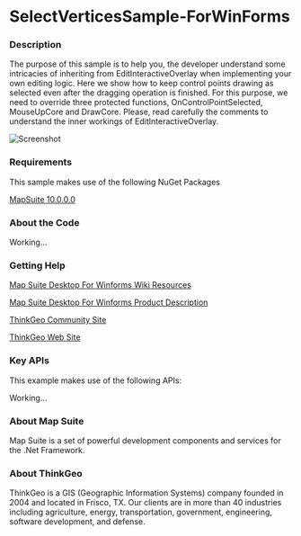 # SelectVerticesSample-ForWinForms

### Description

The purpose of this sample is to help you, the developer understand some intricacies of inheriting from EditInteractiveOverlay when implementing your own editing logic. Here we show how to keep control points drawing as selected even after the dragging operation is finished. For this purpose, we need to override three protected functions, OnControlPointSelected, MouseUpCore and DrawCore. Please, read carefully the comments to understand the inner workings of EditInteractiveOverlay.

![Screenshot](https://github.com/ThinkGeo/SelectVerticesSample-ForWinForms/blob/master/ScreenShot.png)

### Requirements
This sample makes use of the following NuGet Packages

[MapSuite 10.0.0.0](http:mapsuite.nuget)

### About the Code

Working...

### Getting Help

[Map Suite Desktop For Winforms Wiki Resources](http://wiki.thinkgeo.com/wiki/map_suite_desktop_edition)

[Map Suite Desktop For Winforms Product Description](http://thinkgeo.com/map-suite-developer-gis/desktop-edition/)

[ThinkGeo Community Site](http://community.thinkgeo.com/)

[ThinkGeo Web Site](http://www.thinkgeo.com)

### Key APIs
This example makes use of the following APIs:

Working...

### About Map Suite
Map Suite is a set of powerful development components and services for the .Net Framework.

### About ThinkGeo
ThinkGeo is a GIS (Geographic Information Systems) company founded in 2004 and located in Frisco, TX. Our clients are in more than 40 industries including agriculture, energy, transportation, government, engineering, software development, and defense.